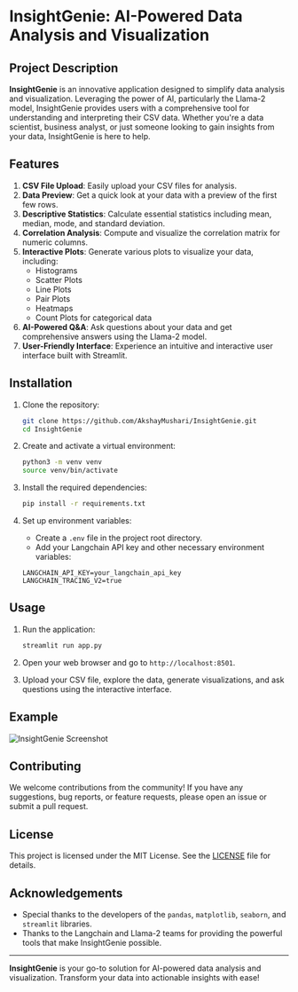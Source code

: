 # InsightGenie: AI-Powered Data Analysis and Visualization

## Project Description

**InsightGenie** is an innovative application designed to simplify data analysis and visualization. Leveraging the power of AI, particularly the Llama-2 model, InsightGenie provides users with a comprehensive tool for understanding and interpreting their CSV data. Whether you're a data scientist, business analyst, or just someone looking to gain insights from your data, InsightGenie is here to help.

## Features

1. **CSV File Upload**: Easily upload your CSV files for analysis.
2. **Data Preview**: Get a quick look at your data with a preview of the first few rows.
3. **Descriptive Statistics**: Calculate essential statistics including mean, median, mode, and standard deviation.
4. **Correlation Analysis**: Compute and visualize the correlation matrix for numeric columns.
5. **Interactive Plots**: Generate various plots to visualize your data, including:
   - Histograms
   - Scatter Plots
   - Line Plots
   - Pair Plots
   - Heatmaps
   - Count Plots for categorical data
6. **AI-Powered Q&A**: Ask questions about your data and get comprehensive answers using the Llama-2 model.
7. **User-Friendly Interface**: Experience an intuitive and interactive user interface built with Streamlit.

## Installation

1. Clone the repository:
    ```bash
    git clone https://github.com/AkshayMushari/InsightGenie.git
    cd InsightGenie
    ```

2. Create and activate a virtual environment:
    ```bash
    python3 -m venv venv
    source venv/bin/activate
    ```

3. Install the required dependencies:
    ```bash
    pip install -r requirements.txt
    ```

4. Set up environment variables:
    - Create a `.env` file in the project root directory.
    - Add your Langchain API key and other necessary environment variables:
    ```
    LANGCHAIN_API_KEY=your_langchain_api_key
    LANGCHAIN_TRACING_V2=true
    ```

## Usage

1. Run the application:
    ```bash
    streamlit run app.py
    ```

2. Open your web browser and go to `http://localhost:8501`.

3. Upload your CSV file, explore the data, generate visualizations, and ask questions using the interactive interface.

## Example

![InsightGenie Screenshot](path_to_screenshot.png)

## Contributing

We welcome contributions from the community! If you have any suggestions, bug reports, or feature requests, please open an issue or submit a pull request.

## License

This project is licensed under the MIT License. See the [LICENSE](LICENSE) file for details.

## Acknowledgements

- Special thanks to the developers of the `pandas`, `matplotlib`, `seaborn`, and `streamlit` libraries.
- Thanks to the Langchain and Llama-2 teams for providing the powerful tools that make InsightGenie possible.

---

**InsightGenie** is your go-to solution for AI-powered data analysis and visualization. Transform your data into actionable insights with ease!
